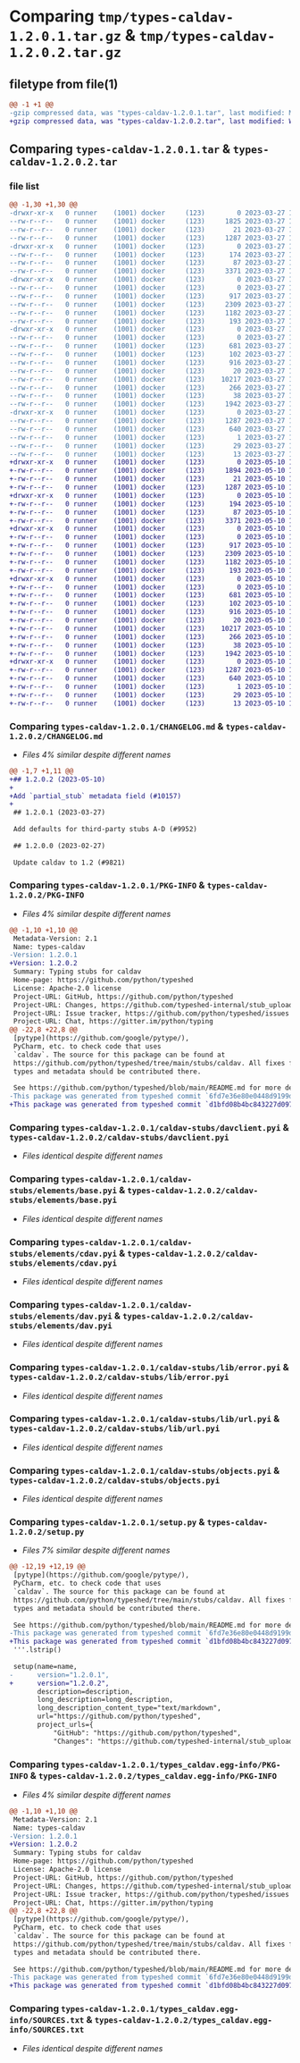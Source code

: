 # Comparing `tmp/types-caldav-1.2.0.1.tar.gz` & `tmp/types-caldav-1.2.0.2.tar.gz`

## filetype from file(1)

```diff
@@ -1 +1 @@
-gzip compressed data, was "types-caldav-1.2.0.1.tar", last modified: Mon Mar 27 18:25:54 2023, max compression
+gzip compressed data, was "types-caldav-1.2.0.2.tar", last modified: Wed May 10 15:23:54 2023, max compression
```

## Comparing `types-caldav-1.2.0.1.tar` & `types-caldav-1.2.0.2.tar`

### file list

```diff
@@ -1,30 +1,30 @@
-drwxr-xr-x   0 runner    (1001) docker     (123)        0 2023-03-27 18:25:54.868131 types-caldav-1.2.0.1/
--rw-r--r--   0 runner    (1001) docker     (123)     1825 2023-03-27 18:25:54.000000 types-caldav-1.2.0.1/CHANGELOG.md
--rw-r--r--   0 runner    (1001) docker     (123)       21 2023-03-27 18:25:54.000000 types-caldav-1.2.0.1/MANIFEST.in
--rw-r--r--   0 runner    (1001) docker     (123)     1287 2023-03-27 18:25:54.868131 types-caldav-1.2.0.1/PKG-INFO
-drwxr-xr-x   0 runner    (1001) docker     (123)        0 2023-03-27 18:25:54.868131 types-caldav-1.2.0.1/caldav-stubs/
--rw-r--r--   0 runner    (1001) docker     (123)      174 2023-03-27 18:25:54.000000 types-caldav-1.2.0.1/caldav-stubs/METADATA.toml
--rw-r--r--   0 runner    (1001) docker     (123)       87 2023-03-27 18:21:24.000000 types-caldav-1.2.0.1/caldav-stubs/__init__.pyi
--rw-r--r--   0 runner    (1001) docker     (123)     3371 2023-03-27 18:21:24.000000 types-caldav-1.2.0.1/caldav-stubs/davclient.pyi
-drwxr-xr-x   0 runner    (1001) docker     (123)        0 2023-03-27 18:25:54.868131 types-caldav-1.2.0.1/caldav-stubs/elements/
--rw-r--r--   0 runner    (1001) docker     (123)        0 2023-03-27 18:21:24.000000 types-caldav-1.2.0.1/caldav-stubs/elements/__init__.pyi
--rw-r--r--   0 runner    (1001) docker     (123)      917 2023-03-27 18:21:24.000000 types-caldav-1.2.0.1/caldav-stubs/elements/base.pyi
--rw-r--r--   0 runner    (1001) docker     (123)     2309 2023-03-27 18:21:24.000000 types-caldav-1.2.0.1/caldav-stubs/elements/cdav.pyi
--rw-r--r--   0 runner    (1001) docker     (123)     1182 2023-03-27 18:21:24.000000 types-caldav-1.2.0.1/caldav-stubs/elements/dav.pyi
--rw-r--r--   0 runner    (1001) docker     (123)      193 2023-03-27 18:21:24.000000 types-caldav-1.2.0.1/caldav-stubs/elements/ical.pyi
-drwxr-xr-x   0 runner    (1001) docker     (123)        0 2023-03-27 18:25:54.868131 types-caldav-1.2.0.1/caldav-stubs/lib/
--rw-r--r--   0 runner    (1001) docker     (123)        0 2023-03-27 18:21:24.000000 types-caldav-1.2.0.1/caldav-stubs/lib/__init__.pyi
--rw-r--r--   0 runner    (1001) docker     (123)      681 2023-03-27 18:21:24.000000 types-caldav-1.2.0.1/caldav-stubs/lib/error.pyi
--rw-r--r--   0 runner    (1001) docker     (123)      102 2023-03-27 18:21:24.000000 types-caldav-1.2.0.1/caldav-stubs/lib/namespace.pyi
--rw-r--r--   0 runner    (1001) docker     (123)      916 2023-03-27 18:21:24.000000 types-caldav-1.2.0.1/caldav-stubs/lib/url.pyi
--rw-r--r--   0 runner    (1001) docker     (123)       20 2023-03-27 18:21:24.000000 types-caldav-1.2.0.1/caldav-stubs/lib/vcal.pyi
--rw-r--r--   0 runner    (1001) docker     (123)    10217 2023-03-27 18:21:24.000000 types-caldav-1.2.0.1/caldav-stubs/objects.pyi
--rw-r--r--   0 runner    (1001) docker     (123)      266 2023-03-27 18:21:24.000000 types-caldav-1.2.0.1/caldav-stubs/requests.pyi
--rw-r--r--   0 runner    (1001) docker     (123)       38 2023-03-27 18:25:54.868131 types-caldav-1.2.0.1/setup.cfg
--rw-r--r--   0 runner    (1001) docker     (123)     1942 2023-03-27 18:25:54.000000 types-caldav-1.2.0.1/setup.py
-drwxr-xr-x   0 runner    (1001) docker     (123)        0 2023-03-27 18:25:54.868131 types-caldav-1.2.0.1/types_caldav.egg-info/
--rw-r--r--   0 runner    (1001) docker     (123)     1287 2023-03-27 18:25:54.000000 types-caldav-1.2.0.1/types_caldav.egg-info/PKG-INFO
--rw-r--r--   0 runner    (1001) docker     (123)      640 2023-03-27 18:25:54.000000 types-caldav-1.2.0.1/types_caldav.egg-info/SOURCES.txt
--rw-r--r--   0 runner    (1001) docker     (123)        1 2023-03-27 18:25:54.000000 types-caldav-1.2.0.1/types_caldav.egg-info/dependency_links.txt
--rw-r--r--   0 runner    (1001) docker     (123)       29 2023-03-27 18:25:54.000000 types-caldav-1.2.0.1/types_caldav.egg-info/requires.txt
--rw-r--r--   0 runner    (1001) docker     (123)       13 2023-03-27 18:25:54.000000 types-caldav-1.2.0.1/types_caldav.egg-info/top_level.txt
+drwxr-xr-x   0 runner    (1001) docker     (123)        0 2023-05-10 15:23:54.014937 types-caldav-1.2.0.2/
+-rw-r--r--   0 runner    (1001) docker     (123)     1894 2023-05-10 15:23:53.000000 types-caldav-1.2.0.2/CHANGELOG.md
+-rw-r--r--   0 runner    (1001) docker     (123)       21 2023-05-10 15:23:53.000000 types-caldav-1.2.0.2/MANIFEST.in
+-rw-r--r--   0 runner    (1001) docker     (123)     1287 2023-05-10 15:23:54.014937 types-caldav-1.2.0.2/PKG-INFO
+drwxr-xr-x   0 runner    (1001) docker     (123)        0 2023-05-10 15:23:54.010938 types-caldav-1.2.0.2/caldav-stubs/
+-rw-r--r--   0 runner    (1001) docker     (123)      194 2023-05-10 15:23:53.000000 types-caldav-1.2.0.2/caldav-stubs/METADATA.toml
+-rw-r--r--   0 runner    (1001) docker     (123)       87 2023-05-10 15:19:44.000000 types-caldav-1.2.0.2/caldav-stubs/__init__.pyi
+-rw-r--r--   0 runner    (1001) docker     (123)     3371 2023-05-10 15:19:44.000000 types-caldav-1.2.0.2/caldav-stubs/davclient.pyi
+drwxr-xr-x   0 runner    (1001) docker     (123)        0 2023-05-10 15:23:54.010938 types-caldav-1.2.0.2/caldav-stubs/elements/
+-rw-r--r--   0 runner    (1001) docker     (123)        0 2023-05-10 15:19:44.000000 types-caldav-1.2.0.2/caldav-stubs/elements/__init__.pyi
+-rw-r--r--   0 runner    (1001) docker     (123)      917 2023-05-10 15:19:44.000000 types-caldav-1.2.0.2/caldav-stubs/elements/base.pyi
+-rw-r--r--   0 runner    (1001) docker     (123)     2309 2023-05-10 15:19:44.000000 types-caldav-1.2.0.2/caldav-stubs/elements/cdav.pyi
+-rw-r--r--   0 runner    (1001) docker     (123)     1182 2023-05-10 15:19:44.000000 types-caldav-1.2.0.2/caldav-stubs/elements/dav.pyi
+-rw-r--r--   0 runner    (1001) docker     (123)      193 2023-05-10 15:19:44.000000 types-caldav-1.2.0.2/caldav-stubs/elements/ical.pyi
+drwxr-xr-x   0 runner    (1001) docker     (123)        0 2023-05-10 15:23:54.010938 types-caldav-1.2.0.2/caldav-stubs/lib/
+-rw-r--r--   0 runner    (1001) docker     (123)        0 2023-05-10 15:19:44.000000 types-caldav-1.2.0.2/caldav-stubs/lib/__init__.pyi
+-rw-r--r--   0 runner    (1001) docker     (123)      681 2023-05-10 15:19:44.000000 types-caldav-1.2.0.2/caldav-stubs/lib/error.pyi
+-rw-r--r--   0 runner    (1001) docker     (123)      102 2023-05-10 15:19:44.000000 types-caldav-1.2.0.2/caldav-stubs/lib/namespace.pyi
+-rw-r--r--   0 runner    (1001) docker     (123)      916 2023-05-10 15:19:44.000000 types-caldav-1.2.0.2/caldav-stubs/lib/url.pyi
+-rw-r--r--   0 runner    (1001) docker     (123)       20 2023-05-10 15:19:44.000000 types-caldav-1.2.0.2/caldav-stubs/lib/vcal.pyi
+-rw-r--r--   0 runner    (1001) docker     (123)    10217 2023-05-10 15:19:44.000000 types-caldav-1.2.0.2/caldav-stubs/objects.pyi
+-rw-r--r--   0 runner    (1001) docker     (123)      266 2023-05-10 15:19:44.000000 types-caldav-1.2.0.2/caldav-stubs/requests.pyi
+-rw-r--r--   0 runner    (1001) docker     (123)       38 2023-05-10 15:23:54.014937 types-caldav-1.2.0.2/setup.cfg
+-rw-r--r--   0 runner    (1001) docker     (123)     1942 2023-05-10 15:23:53.000000 types-caldav-1.2.0.2/setup.py
+drwxr-xr-x   0 runner    (1001) docker     (123)        0 2023-05-10 15:23:54.010938 types-caldav-1.2.0.2/types_caldav.egg-info/
+-rw-r--r--   0 runner    (1001) docker     (123)     1287 2023-05-10 15:23:53.000000 types-caldav-1.2.0.2/types_caldav.egg-info/PKG-INFO
+-rw-r--r--   0 runner    (1001) docker     (123)      640 2023-05-10 15:23:53.000000 types-caldav-1.2.0.2/types_caldav.egg-info/SOURCES.txt
+-rw-r--r--   0 runner    (1001) docker     (123)        1 2023-05-10 15:23:53.000000 types-caldav-1.2.0.2/types_caldav.egg-info/dependency_links.txt
+-rw-r--r--   0 runner    (1001) docker     (123)       29 2023-05-10 15:23:53.000000 types-caldav-1.2.0.2/types_caldav.egg-info/requires.txt
+-rw-r--r--   0 runner    (1001) docker     (123)       13 2023-05-10 15:23:53.000000 types-caldav-1.2.0.2/types_caldav.egg-info/top_level.txt
```

### Comparing `types-caldav-1.2.0.1/CHANGELOG.md` & `types-caldav-1.2.0.2/CHANGELOG.md`

 * *Files 4% similar despite different names*

```diff
@@ -1,7 +1,11 @@
+## 1.2.0.2 (2023-05-10)
+
+Add `partial_stub` metadata field (#10157)
+
 ## 1.2.0.1 (2023-03-27)
 
 Add defaults for third-party stubs A-D (#9952)
 
 ## 1.2.0.0 (2023-02-27)
 
 Update caldav to 1.2 (#9821)
```

### Comparing `types-caldav-1.2.0.1/PKG-INFO` & `types-caldav-1.2.0.2/PKG-INFO`

 * *Files 4% similar despite different names*

```diff
@@ -1,10 +1,10 @@
 Metadata-Version: 2.1
 Name: types-caldav
-Version: 1.2.0.1
+Version: 1.2.0.2
 Summary: Typing stubs for caldav
 Home-page: https://github.com/python/typeshed
 License: Apache-2.0 license
 Project-URL: GitHub, https://github.com/python/typeshed
 Project-URL: Changes, https://github.com/typeshed-internal/stub_uploader/blob/main/data/changelogs/caldav.md
 Project-URL: Issue tracker, https://github.com/python/typeshed/issues
 Project-URL: Chat, https://gitter.im/python/typing
@@ -22,8 +22,8 @@
 [pytype](https://github.com/google/pytype/),
 PyCharm, etc. to check code that uses
 `caldav`. The source for this package can be found at
 https://github.com/python/typeshed/tree/main/stubs/caldav. All fixes for
 types and metadata should be contributed there.
 
 See https://github.com/python/typeshed/blob/main/README.md for more details.
-This package was generated from typeshed commit `6fd7e36e80e0448d9199d62d582c659c147be149`.
+This package was generated from typeshed commit `d1bfd08b4bc843227d097decfd99d70272a1f804`.
```

### Comparing `types-caldav-1.2.0.1/caldav-stubs/davclient.pyi` & `types-caldav-1.2.0.2/caldav-stubs/davclient.pyi`

 * *Files identical despite different names*

### Comparing `types-caldav-1.2.0.1/caldav-stubs/elements/base.pyi` & `types-caldav-1.2.0.2/caldav-stubs/elements/base.pyi`

 * *Files identical despite different names*

### Comparing `types-caldav-1.2.0.1/caldav-stubs/elements/cdav.pyi` & `types-caldav-1.2.0.2/caldav-stubs/elements/cdav.pyi`

 * *Files identical despite different names*

### Comparing `types-caldav-1.2.0.1/caldav-stubs/elements/dav.pyi` & `types-caldav-1.2.0.2/caldav-stubs/elements/dav.pyi`

 * *Files identical despite different names*

### Comparing `types-caldav-1.2.0.1/caldav-stubs/lib/error.pyi` & `types-caldav-1.2.0.2/caldav-stubs/lib/error.pyi`

 * *Files identical despite different names*

### Comparing `types-caldav-1.2.0.1/caldav-stubs/lib/url.pyi` & `types-caldav-1.2.0.2/caldav-stubs/lib/url.pyi`

 * *Files identical despite different names*

### Comparing `types-caldav-1.2.0.1/caldav-stubs/objects.pyi` & `types-caldav-1.2.0.2/caldav-stubs/objects.pyi`

 * *Files identical despite different names*

### Comparing `types-caldav-1.2.0.1/setup.py` & `types-caldav-1.2.0.2/setup.py`

 * *Files 7% similar despite different names*

```diff
@@ -12,19 +12,19 @@
 [pytype](https://github.com/google/pytype/),
 PyCharm, etc. to check code that uses
 `caldav`. The source for this package can be found at
 https://github.com/python/typeshed/tree/main/stubs/caldav. All fixes for
 types and metadata should be contributed there.
 
 See https://github.com/python/typeshed/blob/main/README.md for more details.
-This package was generated from typeshed commit `6fd7e36e80e0448d9199d62d582c659c147be149`.
+This package was generated from typeshed commit `d1bfd08b4bc843227d097decfd99d70272a1f804`.
 '''.lstrip()
 
 setup(name=name,
-      version="1.2.0.1",
+      version="1.2.0.2",
       description=description,
       long_description=long_description,
       long_description_content_type="text/markdown",
       url="https://github.com/python/typeshed",
       project_urls={
           "GitHub": "https://github.com/python/typeshed",
           "Changes": "https://github.com/typeshed-internal/stub_uploader/blob/main/data/changelogs/caldav.md",
```

### Comparing `types-caldav-1.2.0.1/types_caldav.egg-info/PKG-INFO` & `types-caldav-1.2.0.2/types_caldav.egg-info/PKG-INFO`

 * *Files 4% similar despite different names*

```diff
@@ -1,10 +1,10 @@
 Metadata-Version: 2.1
 Name: types-caldav
-Version: 1.2.0.1
+Version: 1.2.0.2
 Summary: Typing stubs for caldav
 Home-page: https://github.com/python/typeshed
 License: Apache-2.0 license
 Project-URL: GitHub, https://github.com/python/typeshed
 Project-URL: Changes, https://github.com/typeshed-internal/stub_uploader/blob/main/data/changelogs/caldav.md
 Project-URL: Issue tracker, https://github.com/python/typeshed/issues
 Project-URL: Chat, https://gitter.im/python/typing
@@ -22,8 +22,8 @@
 [pytype](https://github.com/google/pytype/),
 PyCharm, etc. to check code that uses
 `caldav`. The source for this package can be found at
 https://github.com/python/typeshed/tree/main/stubs/caldav. All fixes for
 types and metadata should be contributed there.
 
 See https://github.com/python/typeshed/blob/main/README.md for more details.
-This package was generated from typeshed commit `6fd7e36e80e0448d9199d62d582c659c147be149`.
+This package was generated from typeshed commit `d1bfd08b4bc843227d097decfd99d70272a1f804`.
```

### Comparing `types-caldav-1.2.0.1/types_caldav.egg-info/SOURCES.txt` & `types-caldav-1.2.0.2/types_caldav.egg-info/SOURCES.txt`

 * *Files identical despite different names*

